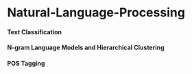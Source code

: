 # Natural-Language-Processing

#### Text Classification 
#### N-gram Language Models and Hierarchical Clustering 
#### POS Tagging
